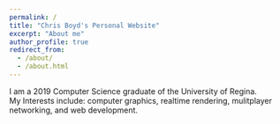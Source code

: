 ```yaml
---
permalink: /
title: "Chris Boyd's Personal Website"
excerpt: "About me"
author_profile: true
redirect_from: 
  - /about/
  - /about.html
---
```


I am a 2019 Computer Science graduate of the University of Regina.  
My Interests include: computer graphics, realtime rendering, mulitplayer networking, and web development.
